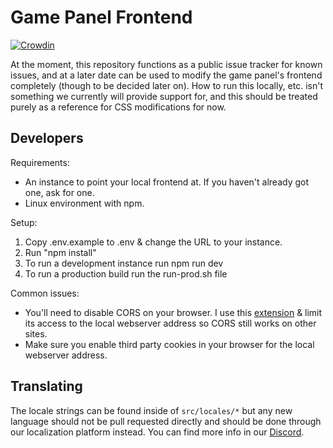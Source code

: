 # Game Panel Frontend

[![Crowdin](https://badges.crowdin.net/wisp-game-panel/localized.svg)](https://crowdin.com/project/wisp-game-panel)

At the moment, this repository functions as a public issue tracker for known issues, and at a later date can be used to modify the game panel's frontend completely (though to be decided later on). How to run this locally, etc. isn't something we currently will provide support for, and this should be treated purely as a reference for CSS modifications for now.

## Developers

Requirements:
- An instance to point your local frontend at. If you haven't already got one, ask for one.
- Linux environment with npm.

Setup:
1. Copy .env.example to .env & change the URL to your instance.
2. Run "npm install"
3. To run a development instance run npm run dev
4. To run a production build run the run-prod.sh file

Common issues:
- You'll need to disable CORS on your browser. I use this [extension](https://chrome.google.com/webstore/detail/cors-unblock/lfhmikememgdcahcdlaciloancbhjino) & limit its access to the local webserver address so CORS still works on other sites.
- Make sure you enable third party cookies in your browser for the local webserver address.

## Translating

The locale strings can be found inside of `src/locales/*` but any new language should not be pull requested directly and should be done through our localization platform instead. You can find more info in our [Discord](https://wisp.gg/discord).  
